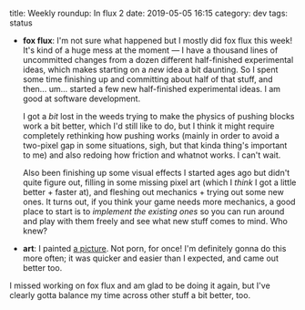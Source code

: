 title: Weekly roundup: In flux 2
date: 2019-05-05 16:15
category: dev
tags: status

- **fox flux**: I'm not sure what happened but I mostly did fox flux this week!  It's kind of a huge mess at the moment — I have a thousand lines of uncommitted changes from a dozen different half-finished experimental ideas, which makes starting on a _new_ idea a bit daunting.  So I spent some time finishing up and committing about half of that stuff, and then...  um...  started a few new half-finished experimental ideas.  I am good at software development.

    I got a _bit_ lost in the weeds trying to make the physics of pushing blocks work a bit better, which I'd still like to do, but I think it might require completely rethinking how pushing works (mainly in order to avoid a two-pixel gap in some situations, sigh, but that kinda thing's important to me) and also redoing how friction and whatnot works.  I can't wait.

    Also been finishing up some visual effects I started ages ago but didn't quite figure out, filling in some missing pixel art (which I _think_ I got a little better + faster at), and fleshing out mechanics + trying out some new ones.  It turns out, if you think your game needs more mechanics, a good place to start is to _implement the existing ones_ so you can run around and play with them freely and see what new stuff comes to mind.  Who knew?

- **art**: I painted [a picture](https://twitter.com/eevee/status/1124179449199468544).  Not porn, for once!  I'm definitely gonna do this more often; it was quicker and easier than I expected, and came out better too.

I missed working on fox flux and am glad to be doing it again, but I've clearly gotta balance my time across other stuff a bit better, too.
